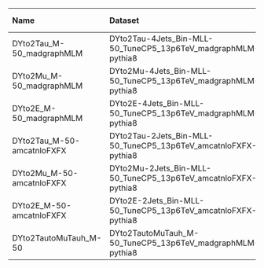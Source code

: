 | Name                       | Dataset                                                        | Root Status                       | NanoV15 Status                    | Chained Request                                                                                                                                                                                                         | RunIII2024Summer24 Root Request     |
|:---------------------------|:---------------------------------------------------------------|:----------------------------------|:----------------------------------|:------------------------------------------------------------------------------------------------------------------------------------------------------------------------------------------------------------------------|:------------------------------------|
| DYto2Tau_M-50_madgraphMLM  | DYto2Tau-4Jets_Bin-MLL-50_TuneCP5_13p6TeV_madgraphMLM-pythia8  | $${\color{green}\textbf{DONE}}$$  | $${\color{green}\textbf{DONE}}$$  | [here](https://cms-pdmv-prod.web.cern.ch/mcm/requests?page=0&member_of_chain=GEN-chain_RunIII2024Summer24wmLHEGS_flowRunIII2024Summer24DRPremix_flowRunIII2024Summer24MiniAODv6_flowRunIII2024Summer24NanoAODv15-00214) | GEN-RunIII2024Summer24wmLHEGS-00250 |
| DYto2Mu_M-50_madgraphMLM   | DYto2Mu-4Jets_Bin-MLL-50_TuneCP5_13p6TeV_madgraphMLM-pythia8   | $${\color{green}\textbf{DONE}}$$  | $${\color{green}\textbf{DONE}}$$  | [here](https://cms-pdmv-prod.web.cern.ch/mcm/requests?page=0&member_of_chain=GEN-chain_RunIII2024Summer24wmLHEGS_flowRunIII2024Summer24DRPremix_flowRunIII2024Summer24MiniAODv6_flowRunIII2024Summer24NanoAODv15-00213) | GEN-RunIII2024Summer24wmLHEGS-00249 |
| DYto2E_M-50_madgraphMLM    | DYto2E-4Jets_Bin-MLL-50_TuneCP5_13p6TeV_madgraphMLM-pythia8    | $${\color{green}\textbf{DONE}}$$  | $${\color{green}\textbf{DONE}}$$  | [here](https://cms-pdmv-prod.web.cern.ch/mcm/requests?page=0&member_of_chain=GEN-chain_RunIII2024Summer24wmLHEGS_flowRunIII2024Summer24DRPremix_flowRunIII2024Summer24MiniAODv6_flowRunIII2024Summer24NanoAODv15-00212) | GEN-RunIII2024Summer24wmLHEGS-00248 |
| DYto2Tau_M-50-amcatnloFXFX | DYto2Tau-2Jets_Bin-MLL-50_TuneCP5_13p6TeV_amcatnloFXFX-pythia8 | $${\color{green}\textbf{DONE}}$$  | $${\color{green}\textbf{DONE}}$$  | [here](https://cms-pdmv-prod.web.cern.ch/mcm/requests?page=0&member_of_chain=GEN-chain_RunIII2024Summer24wmLHEGS_flowRunIII2024Summer24DRPremix_flowRunIII2024Summer24MiniAODv6_flowRunIII2024Summer24NanoAODv15-00004) | GEN-RunIII2024Summer24wmLHEGS-00056 |
| DYto2Mu_M-50-amcatnloFXFX  | DYto2Mu-2Jets_Bin-MLL-50_TuneCP5_13p6TeV_amcatnloFXFX-pythia8  | $${\color{green}\textbf{DONE}}$$  | $${\color{green}\textbf{DONE}}$$  | [here](https://cms-pdmv-prod.web.cern.ch/mcm/requests?page=0&member_of_chain=GEN-chain_RunIII2024Summer24wmLHEGS_flowRunIII2024Summer24DRPremix_flowRunIII2024Summer24MiniAODv6_flowRunIII2024Summer24NanoAODv15-00006) | GEN-RunIII2024Summer24wmLHEGS-00055 |
| DYto2E_M-50-amcatnloFXFX   | DYto2E-2Jets_Bin-MLL-50_TuneCP5_13p6TeV_amcatnloFXFX-pythia8   | $${\color{green}\textbf{DONE}}$$  | $${\color{green}\textbf{DONE}}$$  | [here](https://cms-pdmv-prod.web.cern.ch/mcm/requests?page=0&member_of_chain=GEN-chain_RunIII2024Summer24wmLHEGS_flowRunIII2024Summer24DRPremix_flowRunIII2024Summer24MiniAODv6_flowRunIII2024Summer24NanoAODv15-00003) | GEN-RunIII2024Summer24wmLHEGS-00057 |
| DYto2TautoMuTauh_M-50      | DYto2TautoMuTauh_M-50_TuneCP5_13p6TeV_madgraphMLM-pythia8      | $${\color{red}\textbf{MISSING}}$$ | $${\color{red}\textbf{MISSING}}$$ | N/A                                                                                                                                                                                                                     | NONE                                |